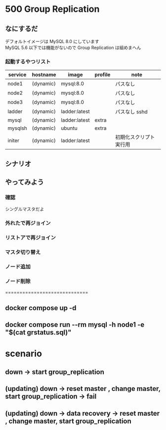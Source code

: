 # 500 Group Replication

## なにするだ
デフォルトイメージは MySQL 8.0 にしています  
MySQL 5.6 以下では機能がないので Group Replication は組めまへん  

### 起動するやつリスト
| service | hostname  | image         | profile | note                   |
| ------- | --------- | ------------- | ------- | ---------------------- |
| node1   | (dynamic) | mysql:8.0     |         | パスなし               |
| node2   | (dynamic) | mysql:8.0     |         | パスなし               |
| node3   | (dynamic) | mysql:8.0     |         | パスなし               |
| ladder  | (dynamic) | ladder:latest |         | パスなし sshd          |
| mysql   | (dynamic) | ladder:latest | extra   |                        |
| mysqlsh | (dynamic) | ubuntu        | extra   |                        |
| initer  | (dynamic) | ladder:latest |         | 初期化スクリプト実行用 |


## シナリオ
## やってみよう

### 確認
シングルマスタだよ  
### 外れたで再ジョイン
### リストアで再ジョイン
### マスタ切り替え
### ノード追加
### ノード削除



=============================


## docker compose up -d 
## docker compose run --rm mysql -h node1 -e "$(cat grstatus.sql)"

# scenario
## down -> start group_replication
## (updating) down -> reset master , change master, start group_replication -> fail
## (updating) down -> data recovery -> reset master , change master, start group_replication